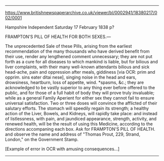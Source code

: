 

---


https://www.britishnewspaperarchive.co.uk/viewer/bl/0002941/18380217/002/0001

Hampshire Independent
Saturday 17 February 1838
p?

FRAMPTON'S PILL OF HEALTH FOR BOTH SEXES.—

The unprecedented Sale of these Pills, arising from the earliest recommendation of the many thousands who have derived benefit from their use, render any lengthened comment unnecessary; they are not put forth as a cure for all diseases to which mankind is liable, but for bilious and liver complaints, with their many well-known attendants bilious and sick head-ache, pain and oppression after meals, giddiness [via OCR: prim and opprim. sins eater ditai nese], singing noise in the head and ears, drowsiness, heartburn, loss of appetite, wind. *spasms, &c.; they are acknowledged to be vastly superior to any thing ever before offered to the public, and for those of a full habit of body they will prove truly invaluable; while as a general Family Aperient for either sex they cannot fail to ensure universal satisfaction. Two or three doses will convince the afflicted of their salutary efforts. The stomach will speedily regain its strength; a healthy action of the Liver, Bowels, and Kidneys, will rapidly take place: and instead of listlessness, with pain, and jaundiced appearance, strength, activity, and renewed health, will be the result of using this Medicine, according to the directions accompaning each box. 
Ask for FRAMPTON'S PILL OF HEALTH. and observe the name and address of "Thomas Prout, 229, Strand, London," on the Government Stamp. 


[Example of error in OCR with amusing consequences...]

---





